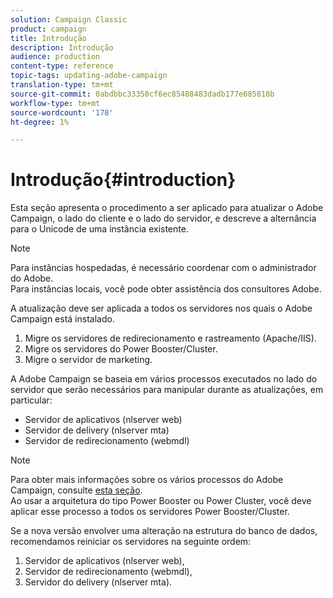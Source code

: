 ```yaml
---
solution: Campaign Classic
product: campaign
title: Introdução
description: Introdução
audience: production
content-type: reference
topic-tags: updating-adobe-campaign
translation-type: tm+mt
source-git-commit: 0abdbbc33350cf6ec85488483dadb177e685818b
workflow-type: tm+mt
source-wordcount: '178'
ht-degree: 1%

---
```



# Introdução{#introduction}

Esta seção apresenta o procedimento a ser aplicado para atualizar o Adobe Campaign, o lado do cliente e o lado do servidor, e descreve a alternância para o Unicode de uma instância existente.

>[!NOTE]
>
>Para instâncias hospedadas, é necessário coordenar com o administrador do Adobe.\
>Para instâncias locais, você pode obter assistência dos consultores Adobe.

A atualização deve ser aplicada a todos os servidores nos quais o Adobe Campaign está instalado.

1. Migre os servidores de redirecionamento e rastreamento (Apache/IIS).
1. Migre os servidores do Power Booster/Cluster.
1. Migre o servidor de marketing.

A Adobe Campaign se baseia em vários processos executados no lado do servidor que serão necessários para manipular durante as atualizações, em particular:

* Servidor de aplicativos (nlserver web)
* Servidor de delivery (nlserver mta)
* Servidor de redirecionamento (webmdl)

>[!NOTE]
>
>Para obter mais informações sobre os vários processos do Adobe Campaign, consulte [esta seção](../../installation/using/general-architecture.md#logical-application-layer).\
>Ao usar a arquitetura do tipo Power Booster ou Power Cluster, você deve aplicar esse processo a todos os servidores Power Booster/Cluster.

Se a nova versão envolver uma alteração na estrutura do banco de dados, recomendamos reiniciar os servidores na seguinte ordem:

1. Servidor de aplicativos (nlserver web),
1. Servidor de redirecionamento (webmdl),
1. Servidor do delivery (nlserver mta).


